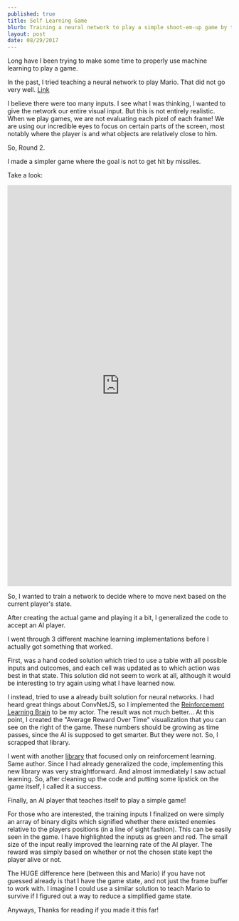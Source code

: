 ```yaml
---
published: true
title: Self Learning Game
blurb: Training a neural network to play a simple shoot-em-up game by trial and error
layout: post
date: 08/29/2017
---
```


Long have I been trying to make some time to properly use machine learning to
play a game.

In the past, I tried teaching a neural network to play Mario. That did not go very well. [Link](http://richard.vanderdys.blog/posts/stupid-mario.html)

I believe there were too many inputs. I see what I was thinking, I wanted to give the network our entire visual input. But this is not entirely realistic. When we play games, we are not evaluating each pixel of each frame! We are using our incredible eyes to focus on certain parts of the screen, most notably where the player is and what objects are relatively close to him.

So, Round 2.

I made a simpler game where the goal is not to get hit by missiles.

Take a look:

<iframe width="100%" height="900" src="https://dijs.github.io/ai-dodger/" allowfullscreen="allowfullscreen" frameborder="0"></iframe>

So, I wanted to train a network to decide where to move next based on the current player's state.

After creating the actual game and playing it a bit, I generalized the code to
accept an AI player.

I went through 3 different machine learning implementations before I actually got something that worked.

First, was a hand coded solution which tried to use a table with all possible
inputs and outcomes, and each cell was updated as to which action was best in that state. This solution did not seem to work at all, although it would be interesting to try again using what I have learned now.

I instead, tried to use a already built solution for neural networks. I had heard great things about ConvNetJS, so I implemented the [Reinforcement Learning Brain](http://cs.stanford.edu/people/karpathy/convnetjs/demo/rldemo.html) to be my actor. The result was not much better... At this point, I created the "Average Reward Over Time" visualization that you can see on the right of the game. These numbers should be growing as time passes, since the AI is supposed to get smarter. But they were not. So, I scrapped that library.

I went with another [library](http://cs.stanford.edu/people/karpathy/reinforcejs/) that focused only on reinforcement learning. Same author. Since I had already generalized the code, implementing this new library was very straightforward. And almost immediately I saw actual learning. So, after cleaning up the code and putting some lipstick on the game itself, I called it a success.

Finally, an AI player that teaches itself to play a simple game!

For those who are interested, the training inputs I finalized on were simply an array of binary digits which signified whether there existed enemies relative to the players positions (in a line of sight fashion). This can be easily seen in the game. I have highlighted the inputs as green and red. The small size of the input really improved the learning rate of the AI player. The reward was simply based on whether or not the chosen state kept the player alive or not.

The HUGE difference here (between this and Mario) if you have not guessed already is that I have the game state, and not just the frame buffer to work with. I imagine I could use a similar solution to teach Mario to survive if I figured out a way to reduce a simplified game state.

Anyways, Thanks for reading if you made it this far!
